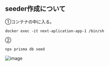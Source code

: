 ## seeder作成について
①コンテナの中に入る。
```
docker exec -it next-aplication-app-1 /bin/sh
```
②
```
npx prisma db seed
```

![image](https://github.com/user-attachments/assets/48addfd2-451e-4274-9121-6889ce655671)

